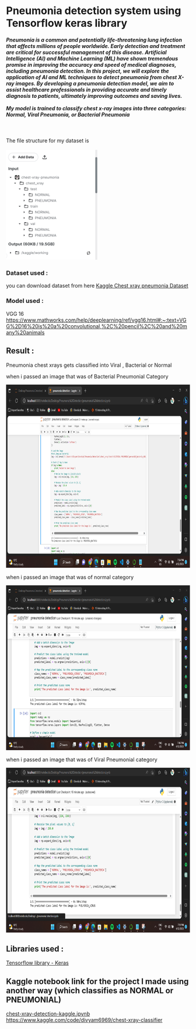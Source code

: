 # Pneumonia detection system using Tensorflow keras library

<h5>Pneumonia is a common and potentially life-threatening lung infection that affects millions of people worldwide. Early detection and treatment are critical for successful management of this disease. Artificial Intelligence (AI) and Machine Learning (ML) have shown tremendous promise in improving the accuracy and speed of medical diagnoses, including pneumonia detection. In this project, we will explore the application of AI and ML techniques to detect pneumonia from chest X-ray images. By developing a pneumonia detection model, we aim to assist healthcare professionals in providing accurate and timely diagnosis to patients, ultimately improving outcomes and saving lives.<br><br>My model is trained to classify chest x-ray images into three categories: Normal, Viral Pneumonia, or Bacterial Pneumonia</h5>
<br>

The file structure for my dataset is
<br>
<br>
<img src= "filestructure.png" height = '300' width='250'>


### Dataset used :
you can download dataset from here <a href = "https://www.kaggle.com/datasets/paultimothymooney/chest-xray-pneumonia">Kaggle Chest xray pneumonia Dataset</a>

### Model used :
VGG 16 https://www.mathworks.com/help/deeplearning/ref/vgg16.html#:~:text=VGG%2D16%20is%20a%20convolutional,%2C%20pencil%2C%20and%20many%20animals

## Result :
Pneumonia chest xrays gets classified into Viral , Bacterial or Normal

when i passed an image that was of Bacterial Pneumonial Category

<img src= "Result3.png" height = '500' width='900'>


when i passed an image that was of normal category

<img src= "Result2.png" height = '450' width='800'>


when i passed an image that was of Viral Pneumonial category

<img src= "Result.png" height = '450' width='800'>



## Libraries used : 
<a href = "https://www.tensorflow.org/guide/keras/train_and_evaluate"> Tensorflow library - Keras </a>


## Kaggle notebook link for the project I made using another way (which classifies as NORMAL or PNEUMONIAL)
<a href = "chest-xray-detection-kaggle.ipynb">chest-xray-detection-kaggle.ipynb</a>
<br>
https://www.kaggle.com/code/divyam6969/chest-xray-classifier
